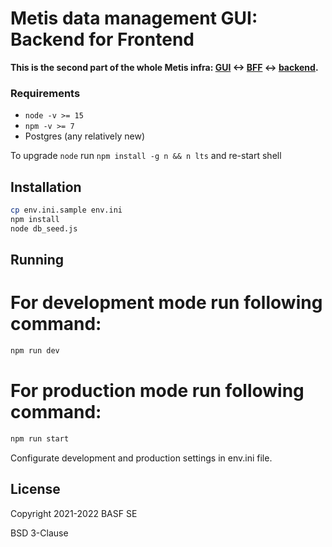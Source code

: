 # Metis data management GUI: Backend for Frontend

**This is the second part of the whole Metis infra: [GUI](https://github.com/basf/metis-gui) <-> [BFF](https://github.com/basf/metis-bff) <-> [backend](https://github.com/basf/metis-backend).**

### Requirements

- `node -v >= 15`
- `npm -v >= 7`
- Postgres (any relatively new)

To upgrade `node` run `npm install -g n && n lts` and re-start shell


## Installation

```bash
cp env.ini.sample env.ini
npm install
node db_seed.js
```


## Running

# For development mode run following command:

```bash
npm run dev
```


# For production mode run following command:

```bash
npm run start
```

Configurate development and production settings in env.ini file.


## License

Copyright 2021-2022 BASF SE

BSD 3-Clause
